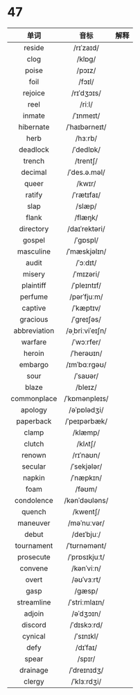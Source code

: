 # 47

|     单词     |      音标       | 解释 |
| :----------: | :-------------: | :--: |
|    reside    |    /rɪˈzaɪd/    |      |
|     clog     |     /klɒɡ/      |      |
|    poise     |     /pɔɪz/      |      |
|     foil     |     /fɔɪl/      |      |
|   rejoice    |   /rɪˈdʒɔɪs/    |      |
|     reel     |     /riːl/      |      |
|    inmate    |    /ˈɪnmeɪt/    |      |
|  hibernate   |  /ˈhaɪbərneɪt/  |      |
|     herb     |     /hɜːrb/     |      |
|   deadlock   |    /ˈdedlɒk/    |      |
|    trench    |    /trentʃ/     |      |
|   decimal    |  /ˈdes.ə.məl/   |      |
|    queer     |     /kwɪr/      |      |
|    ratify    |   /ˈrætɪfaɪ/    |      |
|     slap     |     /slæp/      |      |
|    flank     |     /flæŋk/     |      |
|  directory   |  /daɪˈrektəri/  |      |
|    gospel    |    /ˈɡɒspl/     |      |
|  masculine   |  /ˈmæskjəlɪn/   |      |
|    audit     |    /ˈɔːdɪt/     |      |
|    misery    |    /ˈmɪzəri/    |      |
|  plaintiff   |   /ˈpleɪntɪf/   |      |
|   perfume    |   /pərˈfjuːm/   |      |
|   captive    |    /ˈkæptɪv/    |      |
|   gracious   |   /ˈɡreɪʃəs/    |      |
| abbreviation | /əˌbriːviˈeɪʃn/ |      |
|   warfare    |   /ˈwɔːrfer/    |      |
|    heroin    |   /ˈherəʊɪn/    |      |
|   embargo    |  /ɪmˈbɑːrɡəʊ/   |      |
|     sour     |    /ˈsaʊər/     |      |
|    blaze     |     /bleɪz/     |      |
| commonplace  |  /ˈkɒmənpleɪs/  |      |
|   apology    |   /əˈpɒlədʒi/   |      |
|  paperback   |  /ˈpeɪpərbæk/   |      |
|    clamp     |     /klæmp/     |      |
|    clutch    |     /klʌtʃ/     |      |
|    renown    |    /rɪˈnaʊn/    |      |
|   secular    |   /ˈsekjələr/   |      |
|    napkin    |    /ˈnæpkɪn/    |      |
|     foam     |     /fəʊm/      |      |
|  condolence  |  /kənˈdəʊləns/  |      |
|    quench    |    /kwentʃ/     |      |
|   maneuver   |   /məˈnuːvər/   |      |
|    debut     |   /deɪˈbjuː/    |      |
|  tournament  |  /ˈtʊrnəmənt/   |      |
|  prosecute   |  /ˈprɒsɪkjuːt/  |      |
|   convene    |   /kənˈviːn/    |      |
|    overt     |   /əʊˈvɜːrt/    |      |
|     gasp     |     /ɡæsp/      |      |
|  streamline  |  /ˈstriːmlaɪn/  |      |
|    adjoin    |    /əˈdʒɔɪn/    |      |
|   discord    |   /ˈdɪskɔːrd/   |      |
|   cynical    |    /ˈsɪnɪkl/    |      |
|     defy     |    /dɪˈfaɪ/     |      |
|    spear     |     /spɪr/      |      |
|   drainage   |   /ˈdreɪnɪdʒ/   |      |
|    clergy    |   /ˈklɜːrdʒi/   |      |